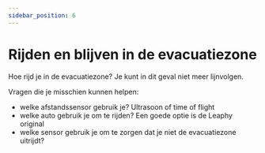 ```yaml
---
sidebar_position: 6
---
```


# Rijden en blijven in de evacuatiezone
Hoe rijd je in de evacuatiezone? 
Je kunt in dit geval niet meer lijnvolgen.

Vragen die je misschien kunnen helpen:
- welke afstandssensor gebruik je? Ultrasoon of time of flight
- welke auto gebruik je om te rijden? Een goede optie is de Leaphy original
- welke sensor gebruik je om te zorgen dat je niet de evacuatiezone uitrijdt? 









